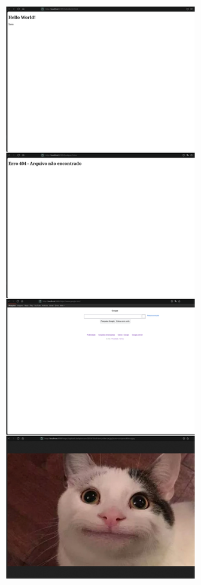 ![ServidorWebFuncionando](imagens/ServidorWebFuncionando.png)
![ServidorWeb404](imagens/ServidorWeb404.png)
![ServidorProxySite](imagens/ServidorProxySite.png)
![ServidorProxyImagem](imagens/ServidorProxyImagem.png)
